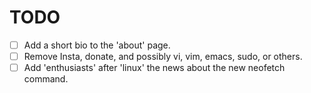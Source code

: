 # TODO

- [ ] Add a short bio to the 'about' page.
- [ ] Remove Insta, donate, and possibly vi, vim, emacs, sudo, or others.
- [ ] Add 'enthusiasts' after 'linux' the news about the new neofetch command.
